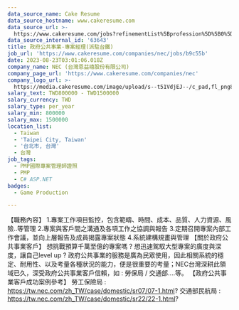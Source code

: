 ```yaml
---
data_source_name: Cake Resume
data_source_hostname: www.cakeresume.com
data_source_url: >-
  https://www.cakeresume.com/jobs?refinementList%5Bprofession%5D%5B0%5D=game-production&range%5Bsalary_range%5D%5Bmin%5D=100000
data_source_internal_id: '63643'
title: 政府公共事業-專案經理(派駐台鐵)
job_url: 'https://www.cakeresume.com/companies/nec/jobs/b9c55b'
date: 2023-08-23T03:01:06.018Z
company_name: NEC (台灣恩益禧股份有限公司)
company_page_url: 'https://www.cakeresume.com/companies/nec'
company_logo_url: >-
  https://media.cakeresume.com/image/upload/s--t51VdjEJ--/c_pad,fl_png8,h_200,w_200/v1630981473/hd6fj7zlebg4k9drbquq.png
salary_text: TWD800000 - TWD1500000
salary_currency: TWD
salary_type: per_year
salary_min: 800000
salary_max: 1500000
location_list:
  - Taiwan
  - 'Taipei City, Taiwan'
  - '台北市, 台灣'
  - 台灣
job_tags:
  - PMP國際專案管理師證照
  - PMP
  - C# ASP.NET
badges:
  - Game Production

---
```


【職務內容】 1.專案工作項目監控，包含範疇、時間、成本、品質、人力資源、風險..等管理 2.專案與客戶間之溝通及各項工作之協調與報告 3.定期召開專案內部工作會議，並向上層報告及成員揭露專案狀態 4.系統建構規畫與管理 【關於政府公共事業客戶】 想挑戰預算千萬至億的專案嗎 ? 想迅速駕馭大型專案的廣度與深度，讓自己level up ? 政府公共事業的服務是廣為民眾使用，因此相關系統的穩定、耐用性、以及考量各種狀況的能力，便是很重要的考量；NEC台灣深耕此領域已久，深受政府公共事業客戶信賴，如 : 勞保局 / 交通部....等。 【政府公共事業客戶成功案例參考】 勞工保險局 : https://tw.nec.com/zh_TW/case/domestic/sr07/07-1.html? 交通部民航局 : https://tw.nec.com/zh_TW/case/domestic/sr22/22-1.html?